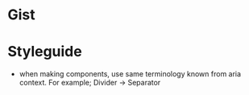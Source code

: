 # Gist
# Styleguide
- when making components, use same terminology known from aria context. For example; Divider -> Separator
